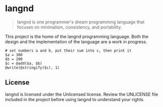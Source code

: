 # langnd

> langnd is one programmer's dream programming language that focuses on
minimalism, consistency, and portability.

This project is the home of the langnd programming language. Both the design
and the implementation of the language are a work in progress.

    # set numbers a and b, put their sum into c, then print it
    $a = 300
    $b = 200
    $c = @add($a, $b)
    @write(@stringify($c), 1)

## License

langnd is licensed under the Unlicensed license. Review the UNLICENSE file
included in the project before using langnd to understand your rights.
